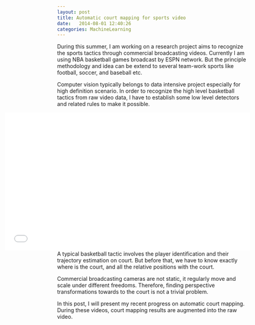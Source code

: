 ```yaml
---
layout: post
title: Automatic court mapping for sports video 
date:   2014-08-01 12:40:26
categories: MachineLearning 
---
```


During this summer, I am working on a research project aims to recognize the sports tactics through commercial broadcasting videos. 
Currently I am using NBA basketball games broadcast by ESPN network.
But the principle methodology and idea can be extend to several team-work sports like football, soccer, and baseball etc.

Computer vision typically belongs to data intensive project especially for high definition scenario. 
In order to recognize the high level basketball tactics from raw video data,
I have to establish some low level detectors and related rules to make it possible.

<iframe width="640" height="360" align='right' src="//www.youtube.com/embed/videoseries?list=PLHnBpIAqjETlKTLmxaVFVo6kSIsBt9kEQ" frameborder="0" allowfullscreen></iframe>

A typical basketball tactic involves the player identification and their trajectory estimation on court.
But before that, we have to know exactly where is the court, and all the relative positions with the court.

Commercial broadcasting cameras are not static, it regularly move and scale under different freedoms.
Therefore, finding perspective transformations towards to the court is not a trivial problem. 

In this post, I will present my recent progress on automatic court mapping. 
During these videos, court mapping results are augmented into the raw video. 
